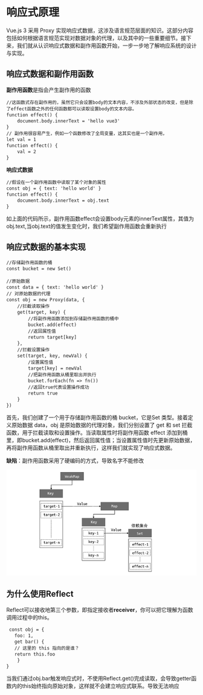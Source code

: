 # 响应式原理
Vue.js 3 采用 Proxy 实现响应式数据，这涉及语言规范层面的知识。这部分内容包括如何根据语言规范实现对数据对象的代理，以及其中的一些重要细节。接下来，我们就从认识响应式数据和副作用函数开始，一步一步地了解响应系统的设计与实现。

## 响应式数据和副作用函数
**副作用函数**是指会产生副作用的函数
```
//这函数式存在副作用的，虽然它只会设置body的文本内容，不涉及外部状态的改变，但是除了effect函数之外的任何函数都可以读取设置body的文本内容。
function effect() {
    document.body.innerText = 'hello vue3'
}
// 副作用很容易产生，例如一个函数修改了全局变量，这其实也是一个副作用，
let val = 1
function effect() {
    val = 2
}
```
**响应式数据**
```
//假设在一个副作用函数中读取了某个对象的属性
const obj = { text: 'hello world' }
function effect() {
    document.body.innerText = obj.text
}
```
如上面的代码所示，副作用函数effect会设置body元素的innerText属性，其值为obj.text,当obj.text的值发生变化时，我们希望副作用函数会重新执行

## 响应式数据的基本实现
```
//存储副作用函数的桶
const bucket = new Set()

//原始数据
const data = { text: 'hello world' } 
// 对原始数据的代理
const obj = new Proxy(data, {
    //拦截读取操作
    get(target, key) {
        //将副作用函数添加到存储副作用函数的桶中
        bucket.add(effect)
        //返回属性值
        return target[key]
    },
    //拦截设置操作
    set(target, key, newVal) {
        /设置属性值
        target[key] = newVal
        //把副作用函数从桶里取出并执行
        bucket.forEach(fn => fn())
        //返回true代表设置操作成功
        return true
    }
})

```

首先，我们创建了一个用于存储副作用函数的桶 bucket，它是Set 类型。接着定义原始数据 data，obj 是原始数据的代理对象，我们分别设置了 get 和 set 拦截函数，用于拦截读取和设置操作。当读取属性时将副作用函数 effect 添加到桶里，即bucket.add(effect)，然后返回属性值；当设置属性值时先更新原始数据，再将副作用函数从桶里取出并重新执行，这样我们就实现了响应式数据。

**缺陷**：副作用函数采用了硬编码的方式，导致名字不能修改

![cache](./image/Snipaste_2024-03-01_10-51-19.png)

## 为什么使用Reflect
Reflect可以接收地第三个参数，即指定接收者**receiver**，你可以把它理解为函数调用过程中的this。
```
 const obj = {
   foo: 1, 
   get bar() { 
   // 这里的 this 指向的是谁？ 
   return this.foo
    }
}
```
当我们通过obj.bar触发响应式时，不使用Reflect.get()完成读取，会导致getter函数内的this始终指向原始对象，这样就不会建立响应式联系。导致无法响应


